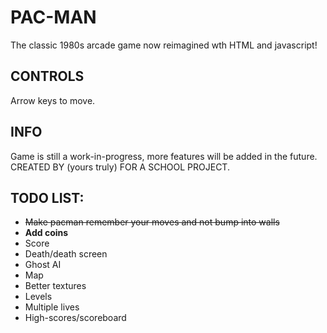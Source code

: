 # PAC-MAN
The classic 1980s arcade game now reimagined wth HTML and javascript!
## CONTROLS
Arrow keys to move.
## INFO
Game is still a work-in-progress, more features will be added in the future.
CREATED BY (yours truly) FOR A SCHOOL PROJECT.
## TODO LIST:
* ~~Make pacman remember your moves and not bump into walls~~
* __Add coins__ 
* Score
* Death/death screen
* Ghost AI
* Map
* Better textures
* Levels
* Multiple lives
* High-scores/scoreboard